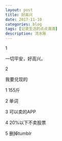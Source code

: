 ```yaml
---
layout: post
title: 好高兴
date: 2017-11-10
categories: blog
tags: [记录生活的点点滴滴]
description: 流水账
---
```


1 

一切平安，好高兴。

2

我要兑现的

1 155斤

2 单词

3 可以卖的APP

4 20%以下不卖股票

5 删掉tumblr

